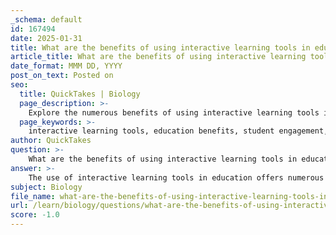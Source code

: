 ```yaml
---
_schema: default
id: 167494
date: 2025-01-31
title: What are the benefits of using interactive learning tools in education?
article_title: What are the benefits of using interactive learning tools in education?
date_format: MMM DD, YYYY
post_on_text: Posted on
seo:
  title: QuickTakes | Biology
  page_description: >-
    Explore the numerous benefits of using interactive learning tools in education, including increased student engagement, personalized learning experiences, immediate feedback, enhanced collaboration, and improved information retention.
  page_keywords: >-
    interactive learning tools, education benefits, student engagement, personalized learning, immediate feedback, collaboration, data-driven insights, active participation, information retention
author: QuickTakes
question: >-
    What are the benefits of using interactive learning tools in education?
answer: >-
    The use of interactive learning tools in education offers numerous benefits that enhance the overall learning experience for students. Here are some key advantages:\n\n1. **Increased Engagement and Motivation**: Interactive learning tools, such as gamification elements and multimedia resources, significantly boost student engagement. By incorporating rewards for completing tasks or achieving milestones, these tools create a dynamic educational experience that encourages active participation. Engaged students are more likely to attend classes regularly, complete assignments on time, and develop a deeper understanding of the material.\n\n2. **Personalized Learning Experiences**: Educational technology allows for the creation of personalized learning paths. Adaptive technologies can tailor content to meet individual student needs, ensuring that learners focus on areas requiring improvement. This personalized approach can lead to better academic outcomes as students progress at their own pace.\n\n3. **Immediate Feedback**: Interactive tools provide instant feedback on assessments, enabling students to quickly identify their strengths and weaknesses. This immediate response helps learners adjust their study strategies and reinforces their understanding of the material.\n\n4. **Enhanced Collaboration**: Many interactive learning tools facilitate collaboration among students. Platforms that allow for group work and discussions can foster a sense of community and teamwork, which is essential for developing social skills and enhancing learning through peer interaction.\n\n5. **Data-Driven Insights**: Educators can utilize technology to gather data on student performance and learning behaviors. This data-driven approach allows teachers to identify areas where students may struggle and adjust their instructional strategies accordingly, supporting continuous improvement in educational outcomes.\n\n6. **Active Participation**: Tools like iClicker technology promote active participation during lectures. This interactive response system allows for real-time feedback, helping instructors gauge student understanding and adjust their teaching methods based on immediate responses.\n\n7. **Improved Information Retention**: The interactive nature of these tools can lead to improved information retention. When students are actively involved in their learning process, they are more likely to remember the material and develop a positive attitude towards learning.\n\nIn summary, the integration of interactive learning tools in education not only enhances engagement and motivation but also supports personalized learning, immediate feedback, collaboration, and data-driven insights, all of which contribute to improved educational outcomes.
subject: Biology
file_name: what-are-the-benefits-of-using-interactive-learning-tools-in-education.md
url: /learn/biology/questions/what-are-the-benefits-of-using-interactive-learning-tools-in-education
score: -1.0
---
```


&nbsp;